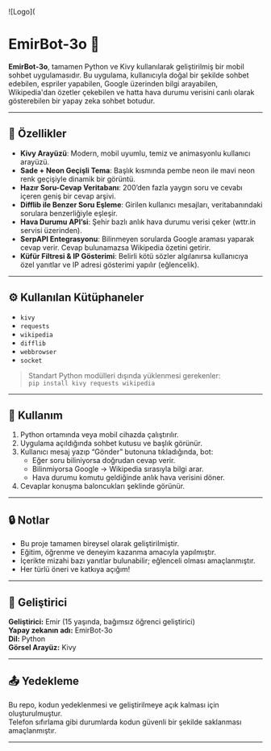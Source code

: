 ![Logo]([ ](https://github.com/vest06/EmirBot-v0.3/blob/main/file_000000008de06243a9bee8a1eb9e94b8%20(3).png?raw=true)


# EmirBot-3o 🤖 

**EmirBot-3o**, tamamen Python ve Kivy kullanılarak geliştirilmiş bir mobil sohbet uygulamasıdır. Bu uygulama, kullanıcıyla doğal bir şekilde sohbet edebilen, espriler yapabilen, Google üzerinden bilgi arayabilen, Wikipedia'dan özetler çekebilen ve hatta hava durumu verisini canlı olarak gösterebilen bir yapay zeka sohbet botudur.

---

## 🎯 Özellikler

- **Kivy Arayüzü**: Modern, mobil uyumlu, temiz ve animasyonlu kullanıcı arayüzü.
- **Sade + Neon Geçişli Tema**: Başlık kısmında pembe neon ile mavi neon renk geçişiyle dinamik bir görüntü.
- **Hazır Soru-Cevap Veritabanı**: 200’den fazla yaygın soru ve cevabı içeren geniş bir cevap arşivi.
- **Difflib ile Benzer Soru Eşleme**: Girilen kullanıcı mesajları, veritabanındaki sorulara benzerliğiyle eşleşir.
- **Hava Durumu API’si**: Şehir bazlı anlık hava durumu verisi çeker (wttr.in servisi üzerinden).
- **SerpAPI Entegrasyonu**: Bilinmeyen sorularda Google araması yaparak cevap verir. Cevap bulunamazsa Wikipedia özetini getirir.
- **Küfür Filtresi & IP Gösterimi**: Belirli kötü sözler algılanırsa kullanıcıya özel yanıtlar ve IP adresi gösterimi yapılır (eğlencelik).

---

## ⚙️ Kullanılan Kütüphaneler

- `kivy`
- `requests`
- `wikipedia`
- `difflib`
- `webbrowser`
- `socket`

> Standart Python modülleri dışında yüklenmesi gerekenler:  
> `pip install kivy requests wikipedia`

---

## 📱 Kullanım

1. Python ortamında veya mobil cihazda çalıştırılır.
2. Uygulama açıldığında sohbet kutusu ve başlık görünür.
3. Kullanıcı mesaj yazıp “Gönder” butonuna tıkladığında, bot:
   - Eğer soru biliniyorsa doğrudan cevap verir.
   - Bilinmiyorsa Google → Wikipedia sırasıyla bilgi arar.
   - Hava durumu komutu geldiğinde anlık hava verisini döner.
4. Cevaplar konuşma baloncukları şeklinde görünür.

---

## 🔒 Notlar

- Bu proje tamamen bireysel olarak geliştirilmiştir.
- Eğitim, öğrenme ve deneyim kazanma amacıyla yapılmıştır.
- İçerikte mizahi bazı yanıtlar bulunabilir; eğlenceli olması amaçlanmıştır.
- Her türlü öneri ve katkıya açığım!

---

## 📌 Geliştirici

**Geliştirici:** Emir (15 yaşında, bağımsız öğrenci geliştirici)  
**Yapay zekanın adı:** EmirBot-3o  
**Dil:** Python  
**Görsel Arayüz:** Kivy

---

## 📤 Yedekleme

Bu repo, kodun yedeklenmesi ve geliştirilmeye açık kalması için oluşturulmuştur.  
Telefon sıfırlama gibi durumlarda kodun güvenli bir şekilde saklanması amaçlanmıştır.

---
